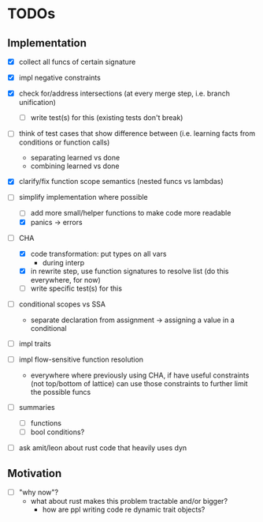 # TODOs

## Implementation

- [x] collect all funcs of certain signature

- [x] impl negative constraints

- [x] check for/address intersections (at every merge step, i.e. branch unification)
    - [ ] write test(s) for this (existing tests don't break)

- [ ] think of test cases that show difference between (i.e. learning facts from
  conditions or function calls)
    - separating learned vs done
    - combining learned vs done

- [x] clarify/fix function scope semantics (nested funcs vs lambdas)

- [ ] simplify implementation where possible
    - [ ] add more small/helper functions to make code more readable
    - [x] panics -> errors

- [ ] CHA
    - [x] code transformation: put types on all vars
        - during interp
    - [x] in rewrite step, use function signatures to resolve list (do this
      everywhere, for now)
    - [ ] write specific test(s) for this

- [ ] conditional scopes vs SSA
    - separate declaration from assignment -> assigning a value in a conditional 

- [ ] impl traits

- [ ] impl flow-sensitive function resolution
    - everywhere where previously using CHA, if have useful constraints (not
      top/bottom of lattice) can use those constraints to further limit the
      possible funcs

- [ ] summaries
    - [ ] functions
    - [ ] bool conditions?

- [ ] ask amit/leon about rust code that heavily uses dyn

## Motivation

- [ ] "why now"?
    - what about rust makes this problem tractable and/or bigger?
        - how are ppl writing code re dynamic trait objects?

